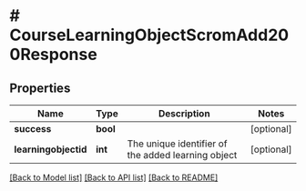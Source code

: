 # # CourseLearningObjectScromAdd200Response

## Properties

Name | Type | Description | Notes
------------ | ------------- | ------------- | -------------
**success** | **bool** |  | [optional]
**learningobjectid** | **int** | The unique identifier of the added learning object | [optional]

[[Back to Model list]](../../README.md#models) [[Back to API list]](../../README.md#endpoints) [[Back to README]](../../README.md)
